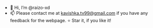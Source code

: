 - 👋 Hi, I’m @raizo-xd
- 📫 Please contact me at kavishka.tv99@gmail.com if you have any feedback for the webpage. ⭐ Star it, if you like it!

<!---
raizo-xd/raizo-xd is a ✨ special ✨ repository because its `README.md` (this file) appears on your GitHub profile.
You can click the Preview link to take a look at your changes.
--->
